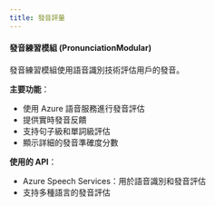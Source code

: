 ```yaml
---
title: 發音評量
---
```

#### 發音練習模組 (PronunciationModular)

發音練習模組使用語音識別技術評估用戶的發音。

**主要功能**：
- 使用 Azure 語音服務進行發音評估
- 提供實時發音反饋
- 支持句子級和單詞級評估
- 顯示詳細的發音準確度分數

**使用的 API**：
- Azure Speech Services：用於語音識別和發音評估
- 支持多種語言的發音評估